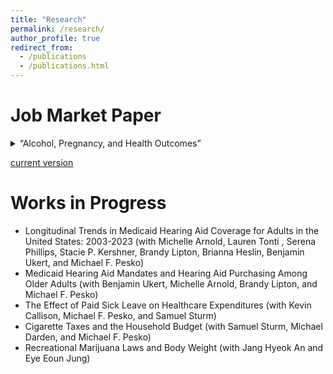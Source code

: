 ```yaml
---
title: "Research"
permalink: /research/
author_profile: true
redirect_from:
  - /publications
  - /publications.html
---
```


# Job Market Paper

<details>
  <summary>“Alcohol, Pregnancy, and Health Outcomes” </summary>
  
  Abstract: Alcohol negatively impacts health outcomes at every stage of pregnancy, from conception timing to childhood development. Fetal alcohol spectrum disorder alone is estimated to cost $1.29-10 billion annually in the U.S. Despite this, few public policies have been shown to affect alcohol consumption by women of reproductive age. In this study, I explore two policies endorsed by public health authorities, state-level alcohol excise taxes and laws mandating the placement of signs at the point-of-sale warning of the dangers of drinking during pregnancy. I study these policies across six data sources covering thirty years, using contemporary difference-in-difference methods. I also use a novel approach for standardizing alcohol taxes that vary across different products and in their administration. Contrary to earlier research, I find that neither policy leads to significant changes in drinking behavior or fetal health outcomes.

</details>

[current version](https://rbhebert.github.io/files/hebert_jmp.pdf)

# Works in Progress
* Longitudinal Trends in Medicaid Hearing Aid Coverage for Adults in the United States: 2003-2023 (with Michelle Arnold, Lauren Tonti , Serena Phillips, Stacie P. Kershner, Brandy Lipton, Brianna Heslin, Benjamin Ukert, and Michael F. Pesko)
* Medicaid Hearing Aid Mandates and Hearing Aid Purchasing Among Older Adults (with Benjamin Ukert, Michelle Arnold, Brandy Lipton, and Michael F. Pesko)
* The Effect of Paid Sick Leave on Healthcare Expenditures (with Kevin Callison, Michael F. Pesko, and Samuel Sturm)
* Cigarette Taxes and the Household Budget (with Samuel Sturm, Michael Darden, and Michael F. Pesko)
* Recreational Marijuana Laws and Body Weight (with Jang Hyeok An and Eye Eoun Jung)


